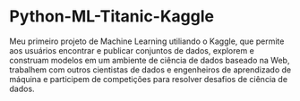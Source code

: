# Python-ML-Titanic-Kaggle

Meu primeiro projeto de Machine Learning utiliando o Kaggle, que permite aos usuários encontrar e publicar conjuntos de dados, explorem e construam modelos em um ambiente de ciência de dados baseado na Web, trabalhem com outros cientistas de dados e engenheiros de aprendizado de máquina e participem de competições para resolver desafios de ciência de dados. 
